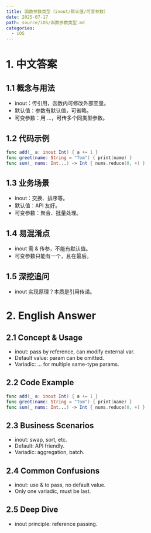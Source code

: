 ```yaml
---
title: 函数参数类型（inout/默认值/可变参数）
date: 2025-07-17
path: source/iOS/函数参数类型.md
categories:
  - iOS
---
```


# 1. 中文答案

## 1.1 概念与用法
- inout：传引用，函数内可修改外部变量。
- 默认值：参数有默认值，可省略。
- 可变参数：用 ...，可传多个同类型参数。

## 1.2 代码示例
```swift
func add(_ a: inout Int) { a += 1 }
func greet(name: String = "Tom") { print(name) }
func sum(_ nums: Int...) -> Int { nums.reduce(0, +) }
```

## 1.3 业务场景
- inout：交换、排序等。
- 默认值：API 友好。
- 可变参数：聚合、批量处理。

## 1.4 易混淆点
- inout 需 & 传参，不能有默认值。
- 可变参数只能有一个，且在最后。

## 1.5 深挖追问
- inout 实现原理？本质是引用传递。

# 2. English Answer

## 2.1 Concept & Usage
- inout: pass by reference, can modify external var.
- Default value: param can be omitted.
- Variadic: ... for multiple same-type params.

## 2.2 Code Example
```swift
func add(_ a: inout Int) { a += 1 }
func greet(name: String = "Tom") { print(name) }
func sum(_ nums: Int...) -> Int { nums.reduce(0, +) }
```

## 2.3 Business Scenarios
- inout: swap, sort, etc.
- Default: API friendly.
- Variadic: aggregation, batch.

## 2.4 Common Confusions
- inout: use & to pass, no default value.
- Only one variadic, must be last.

## 2.5 Deep Dive
- inout principle: reference passing.
